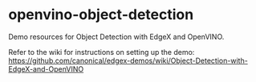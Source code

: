# openvino-object-detection
Demo resources for Object Detection with EdgeX and OpenVINO.

Refer to the wiki for instructions on setting up the demo:
https://github.com/canonical/edgex-demos/wiki/Object-Detection-with-EdgeX-and-OpenVINO
